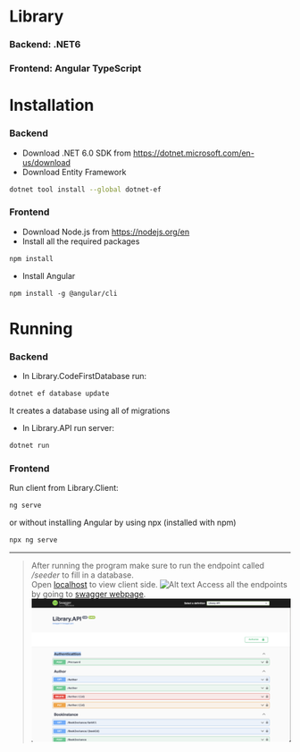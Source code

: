 # Library
### Backend: .NET6
### Frontend: Angular TypeScript

# Installation

### Backend
* Download .NET 6.0 SDK from https://dotnet.microsoft.com/en-us/download
* Download Entity Framework
```bash
dotnet tool install --global dotnet-ef
``` 

### Frontend
* Download Node.js from https://nodejs.org/en
* Install all the required packages 
```bash
npm install
```
* Install Angular
```
npm install -g @angular/cli
```

# Running

### Backend
* In Library.CodeFirstDatabase run:
```bash
dotnet ef database update
```
It creates a database using all of migrations
* In Library.API run server:
```bash
dotnet run
```

### Frontend
Run client from Library.Client:
```bash
ng serve
```
or without installing Angular by using npx (installed with npm)
```bash
npx ng serve
```
---
> After running the program make sure to run the endpoint called */seeder* to fill in a database.  
Open [localhost](http://localhost:4200) to view client side. ![Alt text](image.png) Access all the endpoints by going to [swagger webpage](https://localhost:7221/swagger/index.html). ![Alt text](image-1.png)